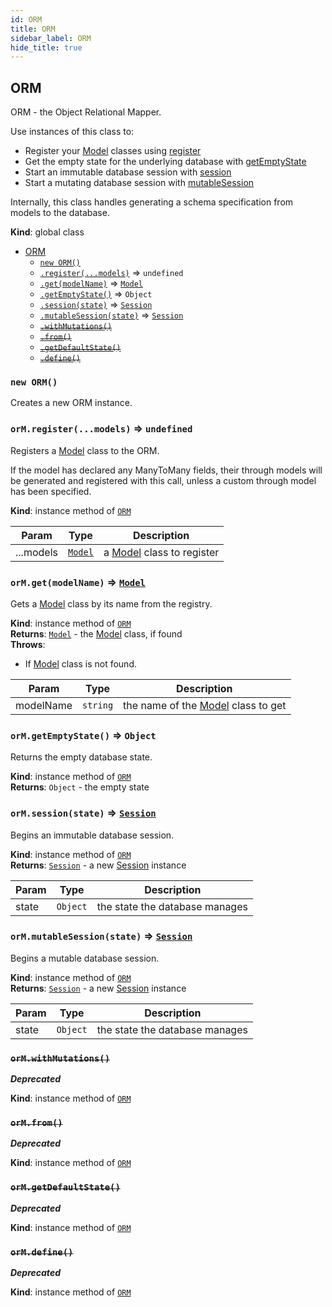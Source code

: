 ```yaml
---
id: ORM
title: ORM
sidebar_label: ORM
hide_title: true
---
```


<a name="ORM"></a>

## ORM
ORM - the Object Relational Mapper.Use instances of this class to:- Register your [Model](#Model) classes using [register](#ORM+register)- Get the empty state for the underlying database with [getEmptyState](#ORM+getEmptyState)- Start an immutable database session with [session](#ORM+session)- Start a mutating database session with [mutableSession](#ORM+mutableSession)Internally, this class handles generating a schema specification from modelsto the database.

**Kind**: global class  

* [ORM](#ORM)
    * [`new ORM()`](#new_ORM_new)
    * [`.register(...models)`](#ORM+register) ⇒ `undefined`
    * [`.get(modelName)`](#ORM+get) ⇒ [`Model`](#Model)
    * [`.getEmptyState()`](#ORM+getEmptyState) ⇒ `Object`
    * [`.session(state)`](#ORM+session) ⇒ [`Session`](#Session)
    * [`.mutableSession(state)`](#ORM+mutableSession) ⇒ [`Session`](#Session)
    * ~~[`.withMutations()`](#ORM+withMutations)~~
    * ~~[`.from()`](#ORM+from)~~
    * ~~[`.getDefaultState()`](#ORM+getDefaultState)~~
    * ~~[`.define()`](#ORM+define)~~

<a name="new_ORM_new"></a>

### `new ORM()`
Creates a new ORM instance.

<a name="ORM+register"></a>

### `orM.register(...models)` ⇒ `undefined`
Registers a [Model](#Model) class to the ORM.If the model has declared any ManyToMany fields, theirthrough models will be generated and registered withthis call, unless a custom through model has been specified.

**Kind**: instance method of [`ORM`](#ORM)  

| Param | Type | Description |
| --- | --- | --- |
| ...models | [`Model`](#Model) | a [Model](#Model) class to register |

<a name="ORM+get"></a>

### `orM.get(modelName)` ⇒ [`Model`](#Model)
Gets a [Model](#Model) class by its name from the registry.

**Kind**: instance method of [`ORM`](#ORM)  
**Returns**: [`Model`](#Model) - the [Model](#Model) class, if found  
**Throws**:

- If [Model](#Model) class is not found.


| Param | Type | Description |
| --- | --- | --- |
| modelName | `string` | the name of the [Model](#Model) class to get |

<a name="ORM+getEmptyState"></a>

### `orM.getEmptyState()` ⇒ `Object`
Returns the empty database state.

**Kind**: instance method of [`ORM`](#ORM)  
**Returns**: `Object` - the empty state  
<a name="ORM+session"></a>

### `orM.session(state)` ⇒ [`Session`](#Session)
Begins an immutable database session.

**Kind**: instance method of [`ORM`](#ORM)  
**Returns**: [`Session`](#Session) - a new [Session](#Session) instance  

| Param | Type | Description |
| --- | --- | --- |
| state | `Object` | the state the database manages |

<a name="ORM+mutableSession"></a>

### `orM.mutableSession(state)` ⇒ [`Session`](#Session)
Begins a mutable database session.

**Kind**: instance method of [`ORM`](#ORM)  
**Returns**: [`Session`](#Session) - a new [Session](#Session) instance  

| Param | Type | Description |
| --- | --- | --- |
| state | `Object` | the state the database manages |

<a name="ORM+withMutations"></a>

### ~~`orM.withMutations()`~~
***Deprecated***

**Kind**: instance method of [`ORM`](#ORM)  
<a name="ORM+from"></a>

### ~~`orM.from()`~~
***Deprecated***

**Kind**: instance method of [`ORM`](#ORM)  
<a name="ORM+getDefaultState"></a>

### ~~`orM.getDefaultState()`~~
***Deprecated***

**Kind**: instance method of [`ORM`](#ORM)  
<a name="ORM+define"></a>

### ~~`orM.define()`~~
***Deprecated***

**Kind**: instance method of [`ORM`](#ORM)  
